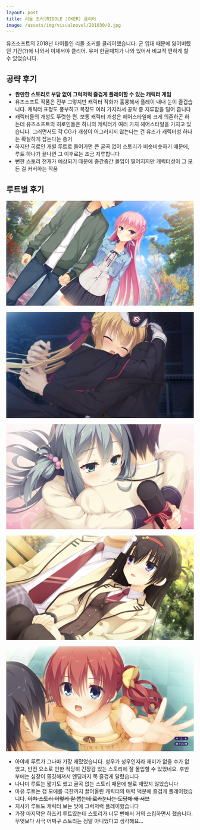 ```yaml
---
layout: post
title: 리들 조커(RIDDLE JOKER) 클리어
image: /assets/img/visualnovel/201030/0.jpg
---
```


유즈소프트의 2018년 타이틀인 리들 조커를 클리어했습니다. 군 입대 때문에 잃어버렸던 기간(?)에 나와서 이제서야 클리어.
유저 한글패치가 나와 있어서 비교적 편하게 할 수 있었습니다.

## 공략 후기

* **완만한 스토리로 부담 없이 그럭저럭 즐겁게 플레이할 수 있는 캐릭터 게임**
* 유즈소프트 작품은 전부 그렇지만 캐릭터 작화가 훌륭해서 플레이 내내 눈이 즐겁습니다. 캐릭터 표정도 풍부하고 복장도 여러 가지라서 공략 중 지루함을 덜어 줍니다  
* 캐릭터들의 개성도 뚜렷한 편. 보통 캐릭터 개성은 헤어스타일에 크게 의존하곤 하는데 유즈소프트의 히로인들은 하나의 캐릭터가 여러 가지 헤어스타일을 가지고 있습니다.
그러면서도 각 CG가 개성이 어그러지지 않는다는 건 유즈가 캐릭터성 하나는 확실하게 잡는다는 증거
* 하지만 히로인 개별 루트로 들어가면 큰 굴곡 없이 스토리가 비슷비슷하기 때문에, 루트 하나가 끝나면 그 이후로는 조금 지루합니다
* 뻔한 스토리 전개가 예상되기 때문에 중간중간 몰입이 떨어지지만 캐릭터성이 그 모든 걸 커버하는 작품

## 루트별 후기

![1](/assets/img/visualnovel/201030/1.jpg)

![2](/assets/img/visualnovel/201030/2.jpg)

![3](/assets/img/visualnovel/201030/3.jpg)

![4](/assets/img/visualnovel/201030/4.jpg)

![5](/assets/img/visualnovel/201030/5.jpg)

* 아야세 루트가 그나마 가장 재밌었습니다. 성우가 성우인지라 재미가 없을 수가 없었고,
반전 요소로 인한 적당히 긴장감 있는 스토리에 잘 몰입할 수 있었네요. 후반부에는 심장이 쫄깃해져서 엔딩까지 쭉 즐겁게 달렸습니다
* 나나미 루트는 짧기도 했고 굴곡 없는 스토리 때문에 별로 재밌지 않았습니다
* 마유 루트는 갭 모에를 극한까지 끌어올린 캐릭터의 매력 덕분에 즐겁게 플레이했습니다. ~~이챠 스토리 이렇게 잘 뽑는데 로카눈나는 도당체 왜 서브~~ 
* 치사키 루트도 캐릭터 보는 맛에 그럭저럭 플레이했습니다
* 가장 마지막은 하즈키 루트였는데 스토리가 너무 뻔해서 거의 스킵하면서 했습니다. 무엇보다 사극 어쩌구 스토리는 정말 아니었다고 생각해요...
